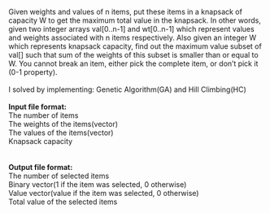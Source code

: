 Given weights and values of n items, put these items in a knapsack of capacity W to get the maximum total value in the knapsack. In other words, given two integer arrays val[0..n-1] and wt[0..n-1] which represent values and weights associated with n items respectively. Also given an integer W which represents knapsack capacity, find out the maximum value subset of val[] such that sum of the weights of this subset is smaller than or equal to W. You cannot break an item, either pick the complete item, or don’t pick it (0-1 property).
<br>
<br>
I solved by implementing: Genetic Algorithm(GA) and Hill Climbing(HC)
<br>
<br>
**Input file format:**<br>
The number of items<br>
The weights of the items(vector)<br>
The values of the items(vector)<br>
Knapsack capacity<br>
<br>
<br>
**Output file format:**<br>
The number of selected items<br>
Binary vector(1 if the item was selected, 0 otherwise)<br>
Value vector(value if the item was selected, 0 otherwise)<br>
Total value of the selected items<br>
